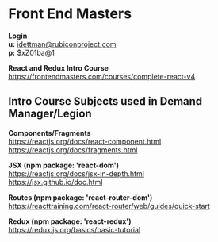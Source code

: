 # Front End Masters

**Login**  
**u:** idettman@rubiconproject.com  
**p:** $xZ01ba@1  

**React and Redux Intro Course**  
https://frontendmasters.com/courses/complete-react-v4

## Intro Course Subjects used in Demand Manager/Legion  

**Components/Fragments**  
https://reactjs.org/docs/react-component.html  
https://reactjs.org/docs/fragments.html  

**JSX (npm package: 'react-dom')**  
https://reactjs.org/docs/jsx-in-depth.html   
https://jsx.github.io/doc.html    

**Routes (npm package: 'react-router-dom')**  
  https://reacttraining.com/react-router/web/guides/quick-start  

**Redux (npm package: 'react-redux')**    
https://redux.js.org/basics/basic-tutorial  
